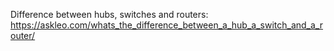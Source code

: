 Difference between hubs, switches and routers: https://askleo.com/whats_the_difference_between_a_hub_a_switch_and_a_router/